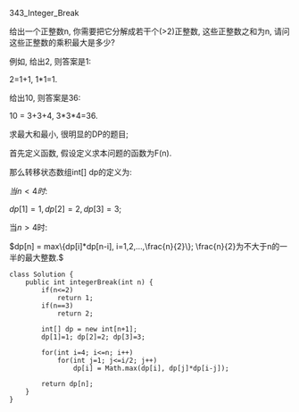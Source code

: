 343_Integer_Break 

给出一个正整数n, 你需要把它分解成若干个(>2)正整数, 这些正整数之和为n, 请问这些正整数的乘积最大是多少?

例如, 给出2, 则答案是1:

2=1+1, 1*1=1.

给出10, 则答案是36:

10 = 3+3+4, 3\*3\*4=36.



求最大和最小, 很明显的DP的题目;

首先定义函数, 假设定义求本问题的函数为F(n).

那么转移状态数组int[] dp的定义为:

$当n<4时:$

$dp[1]=1, dp[2]=2, dp[3]=3;$

当$n>4$时:

$dp[n] = max\{dp[i]*dp[n-i], i=1,2,...,\frac{n}{2}\};  \frac{n}{2}为不大于n的一半的最大整数.$



```
class Solution {
    public int integerBreak(int n) {
        if(n<=2)
            return 1;
        if(n==3)
            return 2;
        
        int[] dp = new int[n+1];
        dp[1]=1; dp[2]=2; dp[3]=3;
        
        for(int i=4; i<=n; i++)
            for(int j=1; j<=i/2; j++)
                dp[i] = Math.max(dp[i], dp[j]*dp[i-j]);
        
        return dp[n];
    }
}
```

